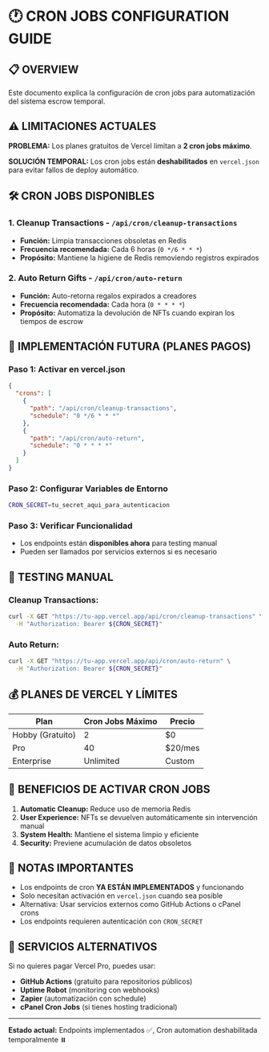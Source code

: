 # 🕐 CRON JOBS CONFIGURATION GUIDE

## 📋 OVERVIEW

Este documento explica la configuración de cron jobs para automatización del sistema escrow temporal.

## ⚠️ LIMITACIONES ACTUALES

**PROBLEMA:** Los planes gratuitos de Vercel limitan a **2 cron jobs máximo**. 

**SOLUCIÓN TEMPORAL:** Los cron jobs están **deshabilitados** en `vercel.json` para evitar fallos de deploy automático.

## 🛠️ CRON JOBS DISPONIBLES

### 1. **Cleanup Transactions** - `/api/cron/cleanup-transactions`
- **Función:** Limpia transacciones obsoletas en Redis
- **Frecuencia recomendada:** Cada 6 horas (`0 */6 * * *`)
- **Propósito:** Mantiene la higiene de Redis removiendo registros expirados

### 2. **Auto Return Gifts** - `/api/cron/auto-return` 
- **Función:** Auto-retorna regalos expirados a creadores
- **Frecuencia recomendada:** Cada hora (`0 * * * *`)
- **Propósito:** Automatiza la devolución de NFTs cuando expiran los tiempos de escrow

## 🔧 IMPLEMENTACIÓN FUTURA (PLANES PAGOS)

### Paso 1: Activar en vercel.json
```json
{
  "crons": [
    {
      "path": "/api/cron/cleanup-transactions",
      "schedule": "0 */6 * * *"
    },
    {
      "path": "/api/cron/auto-return",
      "schedule": "0 * * * *"
    }
  ]
}
```

### Paso 2: Configurar Variables de Entorno
```bash
CRON_SECRET=tu_secret_aqui_para_autenticacion
```

### Paso 3: Verificar Funcionalidad
- Los endpoints están **disponibles ahora** para testing manual
- Pueden ser llamados por servicios externos si es necesario

## 🧪 TESTING MANUAL

### Cleanup Transactions:
```bash
curl -X GET "https://tu-app.vercel.app/api/cron/cleanup-transactions" \
  -H "Authorization: Bearer ${CRON_SECRET}"
```

### Auto Return:
```bash
curl -X GET "https://tu-app.vercel.app/api/cron/auto-return" \
  -H "Authorization: Bearer ${CRON_SECRET}"
```

## 💰 PLANES DE VERCEL Y LÍMITES

| Plan | Cron Jobs Máximo | Precio |
|------|------------------|--------|
| Hobby (Gratuito) | 2 | $0 |
| Pro | 40 | $20/mes |
| Enterprise | Unlimited | Custom |

## 🎯 BENEFICIOS DE ACTIVAR CRON JOBS

1. **Automatic Cleanup:** Reduce uso de memoria Redis
2. **User Experience:** NFTs se devuelven automáticamente sin intervención manual
3. **System Health:** Mantiene el sistema limpio y eficiente
4. **Security:** Previene acumulación de datos obsoletos

## 📝 NOTAS IMPORTANTES

- Los endpoints de cron **YA ESTÁN IMPLEMENTADOS** y funcionando
- Solo necesitan activación en `vercel.json` cuando sea posible
- Alternativa: Usar servicios externos como GitHub Actions o cPanel crons
- Los endpoints requieren autenticación con `CRON_SECRET`

## 🔗 SERVICIOS ALTERNATIVOS

Si no quieres pagar Vercel Pro, puedes usar:
- **GitHub Actions** (gratuito para repositorios públicos)
- **Uptime Robot** (monitoring con webhooks)
- **Zapier** (automatización con schedule)
- **cPanel Cron Jobs** (si tienes hosting tradicional)

---

**Estado actual:** Endpoints implementados ✅, Cron automation deshabilitada temporalmente ⏸️